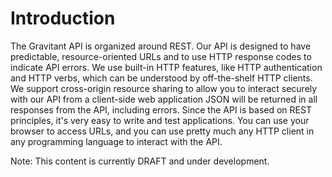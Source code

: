 # Introduction

The Gravitant API is organized around REST. Our API is designed to have predictable, resource-oriented URLs and to use HTTP response codes to indicate API errors. We use built-in HTTP features, like HTTP authentication and HTTP verbs, which can be understood by off-the-shelf HTTP clients. We support cross-origin resource sharing to allow you to interact securely with our API from a client-side web application JSON will be returned in all responses from the API, including errors.
Since the API is based on REST principles, it's very easy to write and test applications. You can use your browser to access URLs, and you can use pretty much any HTTP client in any programming language to interact with the API.

Note: This content is currently DRAFT and under development.